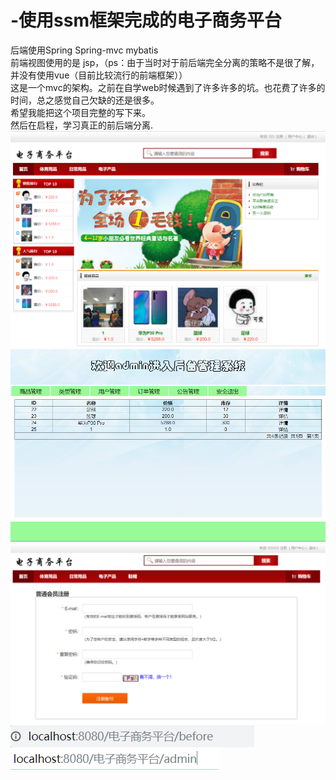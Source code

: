 # -使用ssm框架完成的电子商务平台

后端使用Spring Spring-mvc mybatis <br> 
前端视图使用的是 jsp，（ps：由于当时对于前后端完全分离的策略不是很了解，并没有使用vue（目前比较流行的前端框架））<br>
这是一个mvc的架构。之前在自学web时候遇到了许多许多的坑。也花费了许多的时间，总之感觉自己欠缺的还是很多。<br>
希望我能把这个项目完整的写下来。<br>
然后在启程，学习真正的前后端分离.
![前台](/final/前台界面.png)
![后台](/final/后台界面.png)
![注册](/final/注册.png)
![注册](/final/注册界面.png)
![前台网址](final/前台网址.png)
![后台网址](final/后台网址.png)